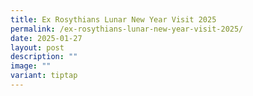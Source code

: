 ```yaml
---
title: Ex Rosythians Lunar New Year Visit 2025
permalink: /ex-rosythians-lunar-new-year-visit-2025/
date: 2025-01-27
layout: post
description: ""
image: ""
variant: tiptap
---
```

